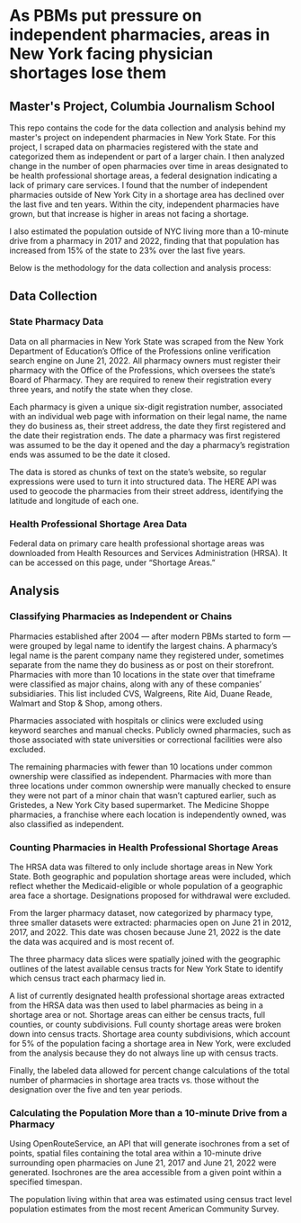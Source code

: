 # As PBMs put pressure on independent pharmacies, areas in New York facing physician shortages lose them 
## Master's Project, Columbia Journalism School

This repo contains the code for the data collection and analysis behind my master's project on independent pharmacies in New York State. For this project, I scraped data on pharmacies registered with the state and categorized them as independent or part of a larger chain. I then analyzed change in the number of open pharmacies over time in areas designated to be health professional shortage areas, a federal designation indicating a lack of primary care services. I found that the number of independent pharmacies outside of New York City in a shortage area has declined over the last five and ten years. Within the city, independent pharmacies have grown, but that increase is higher in areas not facing a shortage. 
 
I also estimated the population outside of NYC living more than a 10-minute drive from a pharmacy in 2017 and 2022, finding that that population has increased from 15% of the state to 23% over the last five years. 

Below is the methodology for the data collection and analysis process:

## Data Collection
### State Pharmacy Data
Data on all pharmacies in New York State was scraped from the New York Department of Education’s Office of the Professions online verification search engine on June 21, 2022. All pharmacy owners must register their pharmacy with the Office of the Professions, which oversees the state’s Board of Pharmacy. They are required to renew their registration every three years, and notify the state when they close. 

Each pharmacy is given a unique six-digit registration number, associated with an individual web page with information on their legal name, the name they do business as, their street address, the date they first registered and the date their registration ends. The date a pharmacy was first registered was assumed to be the day it opened and the day a pharmacy’s registration ends was assumed to be the date it closed. 

The data is stored as chunks of text on the state’s website, so regular expressions were used to turn it into structured data. The HERE API was used to geocode the pharmacies from their street address, identifying the latitude and longitude of each one.

### Health Professional Shortage Area Data
Federal data on primary care health professional shortage areas was downloaded from Health Resources and Services Administration (HRSA). It can be accessed on this page, under “Shortage Areas.”

## Analysis
### Classifying Pharmacies as Independent or Chains
Pharmacies established after 2004 — after modern PBMs started to form — were grouped by legal name to identify the largest chains. A pharmacy’s legal name is the parent company name they registered under, sometimes separate from the name they do business as or post on their storefront. Pharmacies with more than 10 locations in the state over that timeframe were classified as major chains, along with any of these companies’ subsidiaries. This list included CVS, Walgreens, Rite Aid, Duane Reade, Walmart and Stop & Shop, among others. 

Pharmacies associated with hospitals or clinics were excluded using keyword searches and manual checks. Publicly owned pharmacies, such as those associated with state universities or correctional facilities were also excluded. 

The remaining pharmacies with fewer than 10 locations under common ownership were classified as independent. Pharmacies with more than three locations under common ownership were manually checked to ensure they were not part of a minor chain that wasn’t captured earlier, such as Gristedes, a New York City based supermarket. The Medicine Shoppe pharmacies, a franchise where each location is independently owned, was also classified as independent. 

### Counting Pharmacies in Health Professional Shortage Areas
The HRSA data was filtered to only include shortage areas in New York State. Both geographic and population shortage areas were included, which reflect whether the Medicaid-eligible or whole population of a geographic area face a shortage. Designations proposed for withdrawal were excluded. 

From the larger pharmacy dataset, now categorized by pharmacy type, three smaller datasets were extracted: pharmacies open on June 21 in 2012, 2017, and 2022. This date was chosen because June 21, 2022 is the date the data was acquired and is most recent of. 

The three pharmacy data slices were spatially joined with the geographic outlines of the latest available census tracts for New York State to identify which census tract each pharmacy lied in. 

A list of currently designated health professional shortage areas extracted from the HRSA data was then used to label pharmacies as being in a shortage area or not. Shortage areas can either be census tracts, full counties, or county subdivisions. Full county shortage areas were broken down into census tracts. Shortage area county subdivisions, which account for 5% of the population facing a shortage area in New York, were excluded from the analysis because they do not always line up with census tracts. 

Finally, the labeled data allowed for percent change calculations of the total number of pharmacies in shortage area tracts vs. those without the designation over the five and ten year periods.

### Calculating the Population More than a 10-minute Drive from a Pharmacy
Using OpenRouteService, an API that will generate isochrones from a set of points, spatial files containing the total area within a 10-minute drive surrounding open pharmacies on June 21, 2017 and June 21, 2022 were generated. Isochrones are the area accessible from a given point within a specified timespan. 

The population living within that area was estimated using census tract level population estimates from the most recent American Community Survey. 
